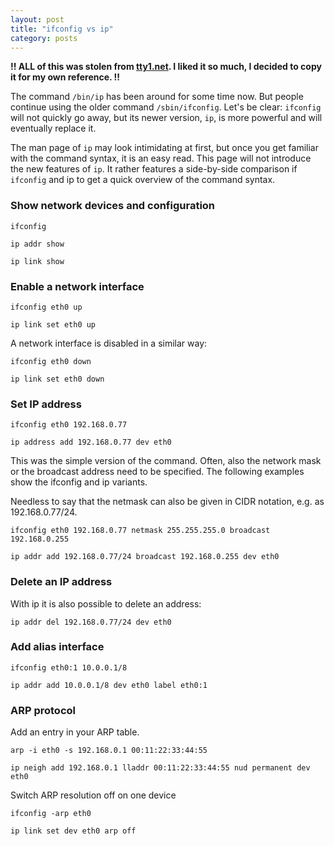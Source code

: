 ```yaml
---
layout: post
title: "ifconfig vs ip"
category: posts
---
```

__!! ALL of this was stolen from [tty1.net][1]. I liked it so much, I decided to copy it for my own reference. !!__

The command `/bin/ip` has been around for some time now. But people continue using the older command `/sbin/ifconfig`. Let's be clear: `ifconfig` will not quickly go away, but its newer version, `ip`, is more powerful and will eventually replace it.

The man page of `ip` may look intimidating at first, but once you get familiar with the command syntax, it is an easy read. This page will not introduce the new features of `ip`. It rather features a side-by-side comparison if `ifconfig` and ip to get a quick overview of the command syntax.

### Show network devices and configuration
`ifconfig`

`ip addr show`

`ip link show`


### Enable a network interface
`ifconfig eth0 up`

`ip link set eth0 up`

A network interface is disabled in a similar way:

`ifconfig eth0 down`

`ip link set eth0 down`


### Set IP address
`ifconfig eth0 192.168.0.77`

`ip address add 192.168.0.77 dev eth0`

This was the simple version of the command. Often, also the network mask or the broadcast address need to be specified. The following examples show the ifconfig and ip variants.

Needless to say that the netmask can also be given in CIDR notation, e.g. as 192.168.0.77/24.

`ifconfig eth0 192.168.0.77 netmask 255.255.255.0 broadcast 192.168.0.255`

`ip addr add 192.168.0.77/24 broadcast 192.168.0.255 dev eth0`


### Delete an IP address
With ip it is also possible to delete an address:

`ip addr del 192.168.0.77/24 dev eth0`

### Add alias interface
`ifconfig eth0:1 10.0.0.1/8`

`ip addr add 10.0.0.1/8 dev eth0 label eth0:1`

### ARP protocol
Add an entry in your ARP table.

`arp -i eth0 -s 192.168.0.1 00:11:22:33:44:55`

`ip neigh add 192.168.0.1 lladdr 00:11:22:33:44:55 nud permanent dev eth0`

Switch ARP resolution off on one device

`ifconfig -arp eth0`

`ip link set dev eth0 arp off`

[1]: http://www.tty1.net/blog/2010/ifconfig-ip-comparison_en.html
